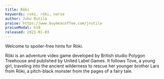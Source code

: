 ```yaml
---
title: Röki
keywords: roki, röki, norse
author: Juho Rutila
praise: https://www.buymeacoffee.com/jrutila
praiseModal: h10
released: 2021-01-03
---
```


Welcome to spoiler-free hints for Röki.

Röki is an adventure video game developed by British studio Polygon Treehouse and published by United Label Games. It follows Tove, a young girl, traveling into the ancient wilderness to rescue her younger brother Lars from Röki, a pitch-black monster from the pages of a fairy tale.

